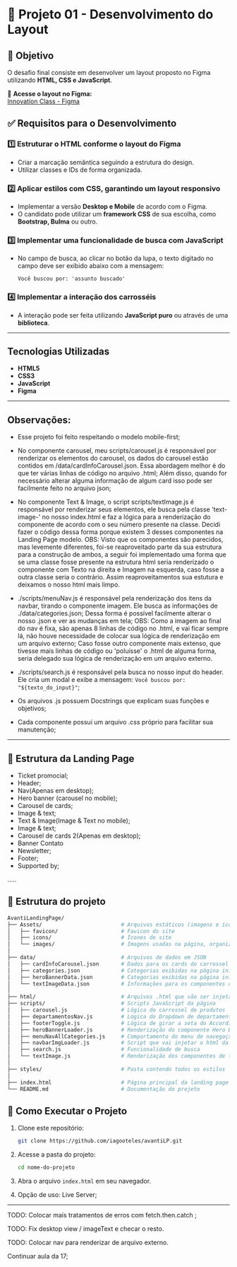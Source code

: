 # 🚀 Projeto 01 - Desenvolvimento do Layout

## 📝 Objetivo
O desafio final consiste em desenvolver um layout proposto no Figma utilizando **HTML, CSS e JavaScript**.

🔗 **Acesse o layout no Figma:**  
[Innovation Class - Figma](https://www.figma.com/proto/DqtFxC6312M32mLt8FpJjq/innovation-class?page-id=13%3A673&node-id=13-920&viewport=346%2C140%2C0.11&t=HyGGDSs83f1vbqMJ-1&scaling=scale-down&content-scaling=fixed)

## ✅ Requisitos para o Desenvolvimento

### 1️⃣ Estruturar o HTML conforme o layout do Figma
- Criar a marcação semântica seguindo a estrutura do design.
- Utilizar classes e IDs de forma organizada.

### 2️⃣ Aplicar estilos com CSS, garantindo um layout responsivo
- Implementar a versão **Desktop e Mobile** de acordo com o Figma.
- O candidato pode utilizar um **framework CSS** de sua escolha, como **Bootstrap, Bulma** ou outro.

### 3️⃣ Implementar uma funcionalidade de busca com JavaScript
- No campo de busca, ao clicar no botão da lupa, o texto digitado no campo deve ser exibido abaixo com a mensagem:
  
  ```Você buscou por: 'assunto buscado'```
  
### 4️⃣ Implementar a interação dos carrosséis
- A interação pode ser feita utilizando **JavaScript puro** ou através de uma **biblioteca**.

---

## Tecnologias Utilizadas
- **HTML5**
- **CSS3**
- **JavaScript**
- **Figma**

---

## Observações:
- Esse projeto foi feito respeitando o modelo mobile-first;

- No componente carousel, meu scripts/carousel.js é responsável por renderizar os elementos do carousel, os dados do carousel estão contidos em /data/cardInfoCarousel.json. Essa abordagem melhor é do que ter várias linhas de código no arquivo .html; Além disso, quando for necessário alterar alguma informação de algum card isso pode ser facilmente feito no arquivo json;

- No componente Text & Image, o script scripts/textImage.js é responsável por renderizar seus elementos, ele busca pela classe 'text-image-' no nosso index.html e faz a lógica para a renderização do componente de acordo com o seu número presente na classe. Decidi fazer o código dessa forma porque existem 3 desses componentes na Landing Page modelo.
   OBS: Visto que os componentes são parecidos, mas levemente diferentes, foi-se reaproveitado parte da sua estrutura para a construção de ambos, a seguir foi implementado uma forma que se uma classe fosse presente na estrutura html seria renderizado o componente com Texto na direita e Imagem na esquerda, caso fosse a outra classe seria o contrário. Assim reaproveitamentos sua estutura e deixamos o nosso html mais limpo.

- ./scripts/menuNav.js é responsável pela renderização dos itens da navbar, tirando o componente imagem. Ele busca as informações de ./data/categories.json; Dessa forma é possível facilmente alterar o nosso .json e ver as mudanças em tela;
   OBS: Como a imagem ao final do nav é fixa, são apenas 8 linhas de código no .html, e vai ficar sempre lá, não houve necessidade de colocar sua lógica de renderização em um arquivo externo; Caso fosse outro componente mais extenso, que tivesse mais linhas de código ou 'poluísse' o .html de alguma forma, seria delegado sua lógica de renderização em um arquivo externo.

- ./scripts/search.js é responsável pela busca no nosso input do header. Ele cria um modal e exibe a mensagem: `Você buscou por: "${texto_do_input}"`;

- Os arquivos .js possuem Docstrings que explicam suas funções e objetivos;

- Cada componente possui um arquivo .css próprio para facilitar sua manutenção;

---

## 🦴 Estrutura da Landing Page
- Ticket promocial;
- Header;
- Nav(Apenas em desktop);
- Hero banner (carousel no mobile);
- Carousel de cards;
- Image & text;
- Text & Image(Image & Text no mobile);
- Image & text;
- Carousel de cards 2(Apenas em desktop);
- Banner Contato
- Newsletter;
- Footer;
- Supported by;

.....

## 📂 Estrutura do projeto

```bash
AvantiLandingPage/
├── Assets/                         # Arquivos estáticos (imagens e ícones)
│   ├── favicon/                    # Favicon do site
│   ├── icons/                      # Ícones do site
│   └── images/                     # Imagens usadas na página, organizadas por componentes
│
├── data/                           # Arquivos de dados em JSON
│   ├── cardInfoCarousel.json       # Dados para os cards do carrossel
│   ├── categories.json             # Categorias exibidas na página inicial
│   ├── heroBannerData.json         # Categorias exibidas na página inicial
│   └── textImageData.json          # Informações para os componentes de texto com imagem
│
├── html/                           # Arquivos .html que vão ser injetados no nosso index.html
├── scripts/                        # Scripts JavaScript da página
│   ├── carousel.js                 # Lógica do carrossel de produtos
│   ├── departamentosNav.js         # Lógica do Dropdown de departamentos da navbar
│   ├── footerToggle.js             # Lógica de girar a seta do Accordion
│   ├── heroBannerLoader.js         # Renderização do componente Hero Banner
│   ├── menuNavAllCategories.js     # Comportamento do menu de navegação de todas as categorias
│   ├── navbarImgLoader.js          # Script que vai injetar o html da imagem do navbar
│   ├── search.js                   # Funcionalidade de busca
│   └── textImage.js                # Renderização dos componentes de texto com imagem
│
├── styles/                         # Pasta contendo todos os estilos         
│
├── index.html                      # Página principal da landing page
└── README.md                       # Documentação do projeto
```

## 📌 Como Executar o Projeto
1. Clone este repositório:
   ```sh
   git clone https://github.com/iagooteles/avantiLP.git
   ```
2. Acesse a pasta do projeto:
   ```sh
   cd nome-do-projeto
   ```
3. Abra o arquivo `index.html` em seu navegador.

4. Opção de uso: Live Server;

---

TODO: Colocar mais tratamentos de erros com fetch.then.catch ;

TODO: Fix desktop view / imageText e checar o resto.

TODO: Colocar nav para renderizar de arquivo externo.

Continuar aula da 17;